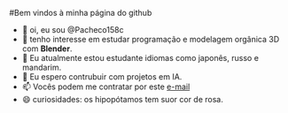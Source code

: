 #Bem vindos à minha página do github
- 👋 oi, eu sou @Pacheco158c
- 👀 tenho interesse em estudar programação e modelagem orgânica 3D com **Blender**.
- 🌱 Eu atualmente estou estudante idiomas como japonês, russo e mandarim.
- 💞️ Eu espero contrubuir com projetos em IA. 
- 📫 Vocês podem me contratar por este [e-mail](matheus_p_fernandes@estudante.sesisenai.org.br)
- 😄 curiosidades: os hipopótamos tem suor cor de rosa.

<!---

Pacheco158c/Pacheco158c is a ✨ special ✨ repository because its `README.md` (this file) appears on your GitHub profile.
You can click the Preview link to take a look at your changes.
--->
